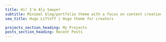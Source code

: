```yaml
---
title: Hi! I'm Aly Sawyer
subtitle: Minimal blog/portfolio theme with a focus on content creation and SEO best practices. An ideal choice for technical users jump-starting a personal brand.
seo_title: Hugo Liftoff | Hugo theme for creators

projects_section_heading: My Projects
posts_section_heading: Recent Posts
---
```


